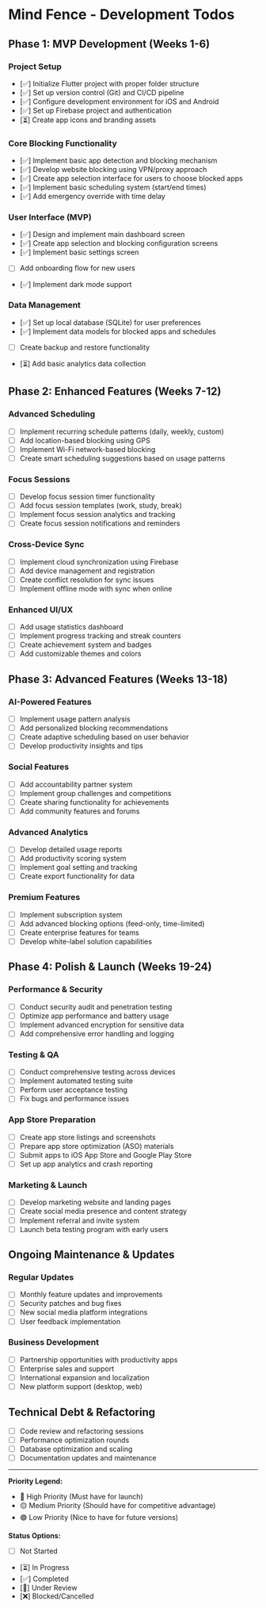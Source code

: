# Mind Fence - Development Todos

## Phase 1: MVP Development (Weeks 1-6)

### Project Setup
- [✅] Initialize Flutter project with proper folder structure
- [✅] Set up version control (Git) and CI/CD pipeline
- [✅] Configure development environment for iOS and Android
- [✅] Set up Firebase project and authentication
- [⏳] Create app icons and branding assets

### Core Blocking Functionality
- [✅] Implement basic app detection and blocking mechanism
- [✅] Develop website blocking using VPN/proxy approach
- [✅] Create app selection interface for users to choose blocked apps
- [✅] Implement basic scheduling system (start/end times)
- [✅] Add emergency override with time delay

### User Interface (MVP)
- [✅] Design and implement main dashboard screen
- [✅] Create app selection and blocking configuration screens
- [✅] Implement basic settings screen
- [ ] Add onboarding flow for new users
- [✅] Implement dark mode support

### Data Management
- [✅] Set up local database (SQLite) for user preferences
- [✅] Implement data models for blocked apps and schedules
- [ ] Create backup and restore functionality
- [⏳] Add basic analytics data collection

## Phase 2: Enhanced Features (Weeks 7-12)

### Advanced Scheduling
- [ ] Implement recurring schedule patterns (daily, weekly, custom)
- [ ] Add location-based blocking using GPS
- [ ] Implement Wi-Fi network-based blocking
- [ ] Create smart scheduling suggestions based on usage patterns

### Focus Sessions
- [ ] Develop focus session timer functionality
- [ ] Add focus session templates (work, study, break)
- [ ] Implement focus session analytics and tracking
- [ ] Create focus session notifications and reminders

### Cross-Device Sync
- [ ] Implement cloud synchronization using Firebase
- [ ] Add device management and registration
- [ ] Create conflict resolution for sync issues
- [ ] Implement offline mode with sync when online

### Enhanced UI/UX
- [ ] Add usage statistics dashboard
- [ ] Implement progress tracking and streak counters
- [ ] Create achievement system and badges
- [ ] Add customizable themes and colors

## Phase 3: Advanced Features (Weeks 13-18)

### AI-Powered Features
- [ ] Implement usage pattern analysis
- [ ] Add personalized blocking recommendations
- [ ] Create adaptive scheduling based on user behavior
- [ ] Develop productivity insights and tips

### Social Features
- [ ] Add accountability partner system
- [ ] Implement group challenges and competitions
- [ ] Create sharing functionality for achievements
- [ ] Add community features and forums

### Advanced Analytics
- [ ] Develop detailed usage reports
- [ ] Add productivity scoring system
- [ ] Implement goal setting and tracking
- [ ] Create export functionality for data

### Premium Features
- [ ] Implement subscription system
- [ ] Add advanced blocking options (feed-only, time-limited)
- [ ] Create enterprise features for teams
- [ ] Develop white-label solution capabilities

## Phase 4: Polish & Launch (Weeks 19-24)

### Performance & Security
- [ ] Conduct security audit and penetration testing
- [ ] Optimize app performance and battery usage
- [ ] Implement advanced encryption for sensitive data
- [ ] Add comprehensive error handling and logging

### Testing & QA
- [ ] Conduct comprehensive testing across devices
- [ ] Implement automated testing suite
- [ ] Perform user acceptance testing
- [ ] Fix bugs and performance issues

### App Store Preparation
- [ ] Create app store listings and screenshots
- [ ] Prepare app store optimization (ASO) materials
- [ ] Submit apps to iOS App Store and Google Play Store
- [ ] Set up app analytics and crash reporting

### Marketing & Launch
- [ ] Develop marketing website and landing pages
- [ ] Create social media presence and content strategy
- [ ] Implement referral and invite system
- [ ] Launch beta testing program with early users

## Ongoing Maintenance & Updates

### Regular Updates
- [ ] Monthly feature updates and improvements
- [ ] Security patches and bug fixes
- [ ] New social media platform integrations
- [ ] User feedback implementation

### Business Development
- [ ] Partnership opportunities with productivity apps
- [ ] Enterprise sales and support
- [ ] International expansion and localization
- [ ] New platform support (desktop, web)

## Technical Debt & Refactoring
- [ ] Code review and refactoring sessions
- [ ] Performance optimization rounds
- [ ] Database optimization and scaling
- [ ] Documentation updates and maintenance

---

**Priority Legend:**
- 🔴 High Priority (Must have for launch)
- 🟡 Medium Priority (Should have for competitive advantage)
- 🟢 Low Priority (Nice to have for future versions)

**Status Options:**
- [ ] Not Started
- [⏳] In Progress
- [✅] Completed
- [🔄] Under Review
- [❌] Blocked/Cancelled